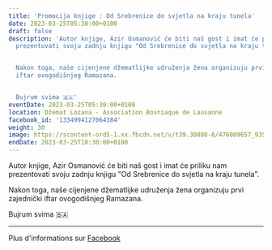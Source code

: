 ```yaml
---
title: 'Promocija knjige : Od Srebrenice do svjetla na kraju tunela'
date: 2023-03-25T05:30:00+0100
draft: false
description: 'Autor knjige, Azir Osmanović će biti naš gost i imat će priliku nam
  prezentovati svoju zadnju knjigu "Od Srebrenice do svjetla na kraju tunela".


  Nakon toga, naše cijenjene džematlijke udruženja žena organizuju prvi zajednički
  iftar ovogodišnjeg Ramazana.


  Bujrum svima 🇧🇦'
eventDate: 2023-03-25T05:30:00+0100
location: Džemat Lozana - Association Bosniaque de Lausanne
facebook_id: '1334994127064384'
weight: 30
image: https://scontent-ord5-1.xx.fbcdn.net/v/t39.30808-6/476009657_935496042044329_8178626072168630847_n.jpg?_nc_cat=101&ccb=1-7&_nc_sid=9e60e4&_nc_ohc=T9p-ttXQeowQ7kNvwEWZwQC&_nc_oc=AdlAVSQGqtLaCvrlu55Qr2p7cL0aZJyfjcN1vClIZKa7OjBW2rr2zMuGSXHpaGjVL78&_nc_zt=23&_nc_ht=scontent-ord5-1.xx&edm=ABTKTjYEAAAA&_nc_gid=AJb7JvBWCWu4NKsg7gzsLg&oh=00_AfWM6fbs9MrXTxMrE2xL8Fp-GZv1av6tyncYYfrZ42ddmA&oe=68B2F19C
endDate: 2023-03-25T18:30:00+0100
---
```


Autor knjige, Azir Osmanović će biti naš gost i imat će priliku nam prezentovati svoju zadnju knjigu "Od Srebrenice do svjetla na kraju tunela".

Nakon toga, naše cijenjene džematlijke udruženja žena organizuju prvi zajednički iftar ovogodišnjeg Ramazana.

Bujrum svima 🇧🇦

---

Plus d'informations sur [Facebook](https://facebook.com/events/1334994127064384)